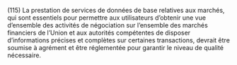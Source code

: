 (115) La prestation de services de données de base relatives aux marchés, qui sont essentiels pour permettre aux utilisateurs d’obtenir une vue d’ensemble des activités de négociation sur l’ensemble des marchés financiers de l’Union et aux autorités compétentes de disposer d’informations précises et complètes sur certaines transactions, devrait être soumise à agrément et être réglementée pour garantir le niveau de qualité nécessaire.